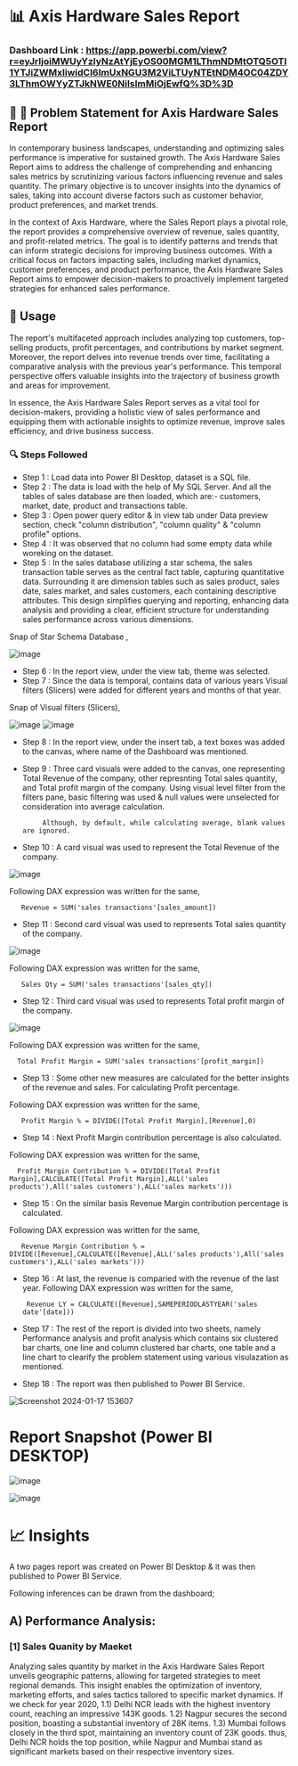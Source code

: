 # 📊 Axis Hardware Sales Report

### Dashboard Link : https://app.powerbi.com/view?r=eyJrIjoiMWUyYzIyNzAtYjEyOS00MGM1LThmNDMtOTQ5OTI1YTJiZWMxIiwidCI6ImUxNGU3M2ViLTUyNTEtNDM4OC04ZDY3LThmOWYyZTJkNWE0NiIsImMiOjEwfQ%3D%3D

## 🚀 🚀 Problem Statement for Axis Hardware Sales Report

In contemporary business landscapes, understanding and optimizing sales performance is imperative for sustained growth. The Axis Hardware Sales Report aims to address the challenge of comprehending and enhancing sales metrics by scrutinizing various factors influencing revenue and sales quantity. The primary objective is to uncover insights into the dynamics of sales, taking into account diverse factors such as customer behavior, product preferences, and market trends.

In the context of Axis Hardware, where the Sales Report plays a pivotal role, the report provides a comprehensive overview of revenue, sales quantity, and profit-related metrics. The goal is to identify patterns and trends that can inform strategic decisions for improving business outcomes. With a critical focus on factors impacting sales, including market dynamics, customer preferences, and product performance, the Axis Hardware Sales Report aims to empower decision-makers to proactively implement targeted strategies for enhanced sales performance. 
## 📄 Usage
The report's multifaceted approach includes analyzing top customers, top-selling products, profit percentages, and contributions by market segment. Moreover, the report delves into revenue trends over time, facilitating a comparative analysis with the previous year's performance. This temporal perspective offers valuable insights into the trajectory of business growth and areas for improvement.

In essence, the Axis Hardware Sales Report serves as a vital tool for decision-makers, providing a holistic view of sales performance and equipping them with actionable insights to optimize revenue, improve sales efficiency, and drive business success.
### 🔍 Steps Followed

- Step 1 : Load data into Power BI Desktop, dataset is a SQL file.
- Step 2 : The data is load with the help of My SQL Server. And all the tables of sales database are then loaded, which are:- customers, market, date, product and transactions table.
- Step 3 : Open power query editor & in view tab under Data preview section, check "column distribution", "column quality" & "column profile" options.
- Step 4 : It was observed that no column had some empty data while woreking on the dataset. 
- Step 5 : In the sales database utilizing a star schema, the sales transaction table serves as the central fact table, capturing quantitative data. Surrounding it are dimension tables such as sales product, sales date, sales market, and sales customers, each containing descriptive attributes. This design simplifies querying and reporting, enhancing data analysis and providing a clear, efficient structure for understanding sales performance across various dimensions.

Snap of Star Schema Database ,

![image](https://github.com/Bidishabiswas1704/HR_Insights_Dashboard/assets/140384850/b85092bf-98e1-4c4e-9735-968897349e14)
- Step 6 : In the report view, under the view tab, theme was selected.
- Step 7 : Since the data is temporal, contains data of various years Visual filters (Slicers) were added for different years and months of that year.

Snap of Visual filters (Slicers),

![image](https://github.com/Bidishabiswas1704/HR_Insights_Dashboard/assets/140384850/be323eff-2689-4568-8bbe-e6771bf8af0b)
![image](https://github.com/Bidishabiswas1704/HR_Insights_Dashboard/assets/140384850/f953791f-3e55-4834-93b9-ec2323e8d720)

- Step 8 : In the report view, under the insert tab, a text boxes was added to the canvas, where name of the Dashboard was mentioned.
- Step 9 : Three card visuals were added to the canvas, one representing Total Revenue of the company, other represnting Total sales quantity, and Total profit margin of the company.
           Using visual level filter from the filters pane, basic filtering was used & null values were unselected for consideration into average calculation.
           
           Although, by default, while calculating average, blank values are ignored.

- Step 10 : A card visual was used to represent the Total Revenue of the company.

![image](https://github.com/Bidishabiswas1704/HR_Insights_Dashboard/assets/140384850/8cb11554-9f34-441b-a2d0-58e595e74825)

Following DAX expression was written for the same,
        
       Revenue = SUM('sales transactions'[sales_amount])
- Step 11 : Second card visual was used to represents Total sales quantity of the company.

![image](https://github.com/Bidishabiswas1704/HR_Insights_Dashboard/assets/140384850/4a7a9bae-7e60-4fe9-b776-725f8c1aec1c)

Following DAX expression was written for the same,
        
       Sales Qty = SUM('sales transactions'[sales_qty])
       
- Step 12 : Third card visual was used to represents Total profit margin of the company.

![image](https://github.com/Bidishabiswas1704/HR_Insights_Dashboard/assets/140384850/ab6218fb-a52b-42ac-a943-0ad7ecc15c1a)
 
Following DAX expression was written for the same,
               
      Total Profit Margin = SUM('sales transactions'[profit_margin])
      
- Step 13 : Some other new measures are calculated for the better insights of the revenue and sales. For calculating Profit percentage.

Following DAX expression was written for the same,
        
       Profit Margin % = DIVIDE([Total Profit Margin],[Revenue],0)
- Step 14 : Next Profit Margin contribution percentage is also calculated.


Following DAX expression was written for the same,
        
      Profit Margin Contribution % = DIVIDE([Total Profit Margin],CALCULATE([Total Profit Margin],ALL('sales products'),All('sales customers'),ALL('sales markets')))
- Step 15 : On the similar basis Revenue Margin contribution percentage is calculated.

Following DAX expression was written for the same,
        
       Revenue Margin Contribution % = DIVIDE([Revenue],CALCULATE([Revenue],ALL('sales products'),All('sales customers'),ALL('sales markets')))
- Step 16 : At last, the revenue is comparied with the revenue of the last year.
Following DAX expression was written for the same,
        
       Revenue LY = CALCULATE([Revenue],SAMEPERIODLASTYEAR('sales date'[date]))

- Step 17 : The rest of the report is divided into two sheets, namely Performance analysis and profit analysis which contains six clustered bar charts, one line and column clustered bar  charts, one table and a line chart to clearify the problem statement using various visulazation as mentioned.
 - Step 18 : The report was then published to Power BI Service.
 
 ![Screenshot 2024-01-17 153607](https://github.com/Bidishabiswas1704/HR_Insights_Dashboard/assets/140384850/09d63a73-6a97-408e-8170-04a9aeb5cf5f) 

# Report Snapshot (Power BI DESKTOP)
 
![image](https://github.com/Bidishabiswas1704/HR_Insights_Dashboard/assets/140384850/71b0b1be-5bc3-49d9-8375-776a32d71217)

![image](https://github.com/Bidishabiswas1704/HR_Insights_Dashboard/assets/140384850/ea394b75-1a8c-4f23-a45b-330a2b10bbc6)

# 📈 Insights

A two pages report was created on Power BI Desktop & it was then published to Power BI Service.

Following inferences can be drawn from the dashboard;
## A) Performance Analysis:
### [1] Sales Quanity by Maeket
Analyzing sales quantity by market in the Axis Hardware Sales Report unveils geographic patterns, allowing for targeted strategies to meet regional demands. This insight enables the optimization of inventory, marketing efforts, and sales tactics tailored to specific market dynamics. If we check for year 2020,
1.1) Delhi NCR leads with the highest inventory count, reaching an impressive 143K goods.
1.2) Nagpur secures the second position, boasting a substantial inventory of 28K items.
1.3) Mumbai follows closely in the third spot, maintaining an inventory count of 23K goods.
         thus, Delhi NCR holds the top position, while Nagpur and Mumbai stand as significant markets based on their respective inventory sizes.
